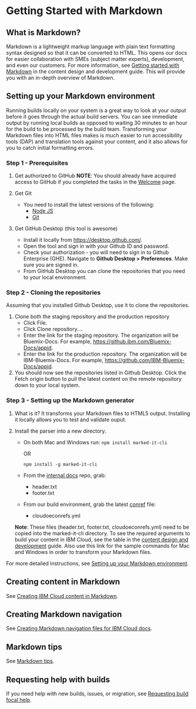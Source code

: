# Getting Started with Markdown

## What is Markdown?

Markdown is a lightweight markup language with plain text formatting syntax designed so that it can be converted to HTML. This opens our docs for easier collaboration with SMEs (subject matter experts), development, and even our customers. For more information, see [Getting started with Markdown](https://dev-console.stage1.bluemix.net/docs/developing/markdown/markdown.html#getting-started-with-markdown) in the content design and development guide. This will provide you with an in-depth overview of Markdown.

## Setting up your Markdown environment

Running builds locally on your system is a great way to look at your output before it goes through the actual build servers. You can see immediate output by running local builds as opposed to waiting 30 minutes to an hour for the build to be processed by the build team. Transforming your Markdown files into HTML files makes is much easier to run accessibility tools (DAP) and translation tools against your content, and it also allows for you to catch initial formatting errors.

### Step 1 - Prerequisites

1. Get authorized to GitHub
    **NOTE**: You should already have acquired access to GitHub if you completed the tasks in the [Welcome](Welcome.md) page.

2. Get Git
    * You need to install the latest versions of the following:
        * [Node JS](http://nodejs.org/)
        * [Git](http://git-scm.com/)

3. Get GitHub Desktop (this tool is awesome)
    * Install it locally from https://desktop.github.com/.
    * Open the tool and sign in with your Github ID and password.
    * Check your authorization - you will need to sign in to Github Enterprise (GHE). Navigate to **Github Desktop > Preferences**. Make sure you are signed in.
    * From GitHub Desktop you can clone the repositories that you need to your local environment.

### Step 2 - Cloning the repositories

Assuming that you installed Github Desktop, use it to clone the repositories.

1. Clone both the staging repository and the production repository
    * Click File.
    * Click Clone repository....
    * Enter the link for the staging repository. The organization will be Bluemix-Docs. For example, https://github.ibm.com/Bluemix-Docs/appid.
    * Enter the link for the production repository. The organization will be IBM-Bluemix-Docs. For example, https://github.com/IBM-Bluemix-Docs/appid.
2. You should now see the repositories listed in Github Desktop. Click the Fetch origin button to pull the latest content on the remote repository down to your local system.

### Step 3 - Setting up the Markdown generator

1. What is it?
It transforms your Markdown files to HTML5 output. Installing it locally allows you to test and validate ouput.

2. Install the parser into a new directory.
    * On both Mac and Windows run:
      `npm install marked-it-cli`

      OR

      `npm install -g marked-it-cli`

    * From the [internal docs](https://github.ibm.com/Bluemix/docs/tree/staging/developing/markdown) repo, grab:
        * header.txt
        * footer.txt

    * From our build environment, grab the latest [conref](https://github.ibm.com/Bluemix-Docs/docs-build/blob/master/markdown/cloudoeconrefs.yml) file:
        * cloudoeconrefs.yml

    **Note**: These files (header.txt, footer.txt, cloudoeconrefs.yml) need to be copied into the marked-it-cli directory. To see the required arguments to build your content in IBM Cloud, see the table in the [content design and development](https://dev-console.stage1.bluemix.net/docs/developing/markdown/setup.html?pos=2#step-5-get-the-markdown-generator-markdown-html5-) guide. Also use this link for the sample commands for Mac and Windows in order to transform your Markdown files.

For more detailed instructions, see [Setting up your Markdown environment](https://dev-console.stage1.bluemix.net/docs/developing/markdown/setup.html#setting-up-your-markdown-environment).

## Creating content in Markdown
See [Creating IBM Cloud content in Markdown](https://dev-console.stage1.bluemix.net/docs/developing/markdown/create.html?pos=2#creating-ibm-cloud-content-in-markdown).

## Creating Markdown navigation
See [Creating Markdown navigation files for IBM Cloud docs](https://dev-console.stage1.bluemix.net/docs/developing/markdown/navigation.html?pos=2#creating-markdown-navigation-files-for-ibm-cloud-docs).

## Markdown tips
See [Markdown tips](https://dev-console.stage1.bluemix.net/docs/developing/markdown/tips.html?pos=2#markdown-tips).

## Requesting help with builds
If you need help with new builds, issues, or migration, see [Requesting build focal help](https://dev-console.stage1.bluemix.net/docs/developing/build/build_templates.html#requesting-a-documentation-build-and-getting-build-focal-help-if-needed-.).
